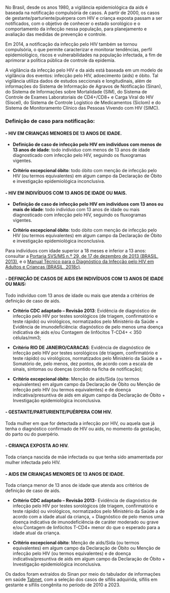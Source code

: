 No Brasil, desde os anos 1980, a vigilância epidemiológica da aids é baseada na notificação compulsória de casos. A partir de 2000, os casos de gestante/parturiente/puérpera com HIV e criança exposta passam a ser notificados, com o objetivo de conhecer o estado sorológico e o comportamento da infecção nessa população, para planejamento e avaliação das medidas de prevenção e controle.

Em 2014, a notificação da infecção pelo HIV também se tornou compulsória, o que permite caracterizar e monitorar tendências, perfil epidemiológico, riscos e vulnerabilidades na população infectada, a fim de aprimorar a política pública de controle da epidemia.

A vigilância da infecção pelo HIV e da aids está baseada em um modelo de vigilância dos eventos: infecção pelo HIV, adoecimento (aids) e óbito. Tal vigilância utiliza dados de estudos seccionais e longitudinais, além de informações do Sistema de Informação de Agravos de Notificação (Sinan), do Sistema de Informações sobre Mortalidade (SIM), do Sistema de Controle de Exames Laboratoriais de CD4+/CD8+ e Carga Viral do HIV (Siscel), do Sistema de Controle Logístico de Medicamentos (Siclom) e do Sistema de Monitoramento Clínico das Pessoas Vivendo com HIV (SIMC).

### Definição de caso para notificação:

#### __- HIV EM CRIANÇAS MENORES DE 13 ANOS DE IDADE__.

* __Definição de caso de infecção pelo HIV em indivíduos com menos de 13 anos de idade__: todo indivíduo com menos de 13 anos de idade diagnosticado com infecção pelo HIV, seguindo os fluxogramas vigentes.

* __Critério excepcional óbito__: todo óbito com menção de infecção pelo HIV (ou termos equivalentes) em algum campo da Declaração de Óbito e investigação epidemiológica inconclusiva.

#### __- HIV EM INDIVÍDUOS COM 13 ANOS DE IDADE OU MAIS__.

* __Definição de caso de infecção pelo HIV em indivíduos com 13 anos ou mais de idade__: todo indivíduo com 13 anos de idade ou mais diagnosticado com infecção pelo HIV, seguindo os fluxogramas vigentes.

* __Critério excepcional óbito__: todo óbito com menção de infecção pelo HIV (ou termos equivalentes) em algum campo da Declaração de Óbito e investigação epidemiológica inconclusiva.

Para indivíduos com idade superior a 18 meses e inferior a 13 anos: consultar a [Portaria SVS/MS n.º 29, de 17 de dezembro de 2013 (BRASIL, 2013)](https://www.gov.br/aids/pt-br/centrais-de-conteudo/publicacoes/2018/manual_tecnico_hiv_27_11_2018_web.pdf), e o [Manual Técnico para o Diagnóstico da Infecção pelo HIV em Adultos e Crianças (BRASIL, 2018c)](https://www.gov.br/aids/pt-br/centrais-de-conteudo/pcdts).

#### __- DEFINIÇÃO DE CASOS DE AIDS EM INDIVÍDUOS COM 13 ANOS DE IDADE OU MAIS:__

Todo indivíduo com 13 anos de idade ou mais que atenda a critérios de definição de caso de aids.

* __Critério CDC adaptado – Revisão 2013__: Evidência de diagnóstico de infecção pelo HIV por testes sorológicos (de triagem, confirmatório e teste rápido) ou virológicos, normatizados pelo Ministério da Saúde + Evidência de imunodeficiência: diagnóstico de pelo menos uma doença indicativa de aids e/ou Contagem de linfócitos T-CD4+ < 350 células/mm3;

* __Critério RIO DE JANEIRO/CARACAS__: Evidência de diagnóstico de infecção pelo HIV por testes sorológicos (de triagem, confirmatório e teste rápido) ou virológicos, normatizados pelo Ministério da Saúde a + Somatório de, pelo menos, dez pontos, de acordo com a escala de sinais, sintomas ou doenças (contido na ficha de notificação);

* __Critério excepcional óbito__: Menção de aids/Sida (ou termos equivalentes) em algum campo da Declaração de Óbito ou Menção de infecção pelo HIV (ou termos equivalentes) e de doença indicativa/presuntiva de aids em algum campo da Declaração de Óbito + Investigação epidemiológica inconclusiva.

#### __- GESTANTE/PARTURIENTE/PUÉRPERA COM HIV__.

Toda mulher em que for detectada a infecção por HIV, ou aquela que já tenha o diagnóstico confirmado de HIV ou aids, no momento da gestação, do parto ou do puerpério.

#### __- CRIANÇA EXPOSTA AO HIV__.

Toda criança nascida de mãe infectada ou que tenha sido amamentada por mulher infectada pelo HIV.

#### __- AIDS EM CRIANÇAS MENORES DE 13 ANOS DE IDADE__.

Toda criança menor de 13 anos de idade que atenda aos critérios de definição de caso de aids.

* __Critério CDC adaptado – Revisão 2013__- Evidência de diagnóstico de infecção pelo HIV por testes sorológicos (de triagem, confirmatório e teste rápido) ou virológicos, normatizados pelo Ministério da Saúde a de acordo com a idade atual da criança, + Diagnóstico de pelo menos uma doença indicativa de imunodeficiência de caráter moderado ou grave e/ou Contagem de linfócitos T-CD4+ menor do que o esperado para a idade atual da criança.

* __Critério excepcional óbito__: Menção de aids/Sida (ou termos equivalentes) em algum campo da Declaração de Óbito ou Menção de infecção pelo HIV (ou termos equivalentes) e de doença indicativa/presuntiva de aids em algum campo da Declaração de Óbito + Investigação epidemiológica inconclusiva.

Os dados foram extraídos do Sinan por meio do tabulador de informações em saúde [Tabnet](http://vigilancia.saude.mg.gov.br/index.php/informacoes-de-saude/informacoes-de-saude-tabnet-mg/), com a seleção dos casos de sífilis adquirida, sífilis em gestante e sífilis congênita no período de 2010 a 2023.
